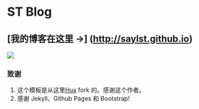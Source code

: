# ST Blog

## [我的博客在这里 &rarr;] (http://saylst.github.io)
![](http://stwh.club/img/home-bg.jpg)

### 致谢

1. 这个模板是从这里[Hux](https://github.com/Huxpro/huxpro.github.io) fork 的。感谢这个作者。
2. 感谢 Jekyll、Github Pages 和 Bootstrap!



